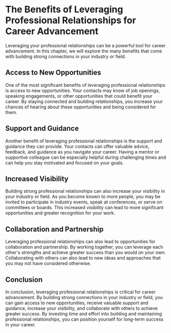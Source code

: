 The Benefits of Leveraging Professional Relationships for Career Advancement
=====================================================================================================================================================

Leveraging your professional relationships can be a powerful tool for career advancement. In this chapter, we will explore the many benefits that come with building strong connections in your industry or field.

Access to New Opportunities
---------------------------

One of the most significant benefits of leveraging professional relationships is access to new opportunities. Your contacts may know of job openings, speaking engagements, or other opportunities that could benefit your career. By staying connected and building relationships, you increase your chances of hearing about these opportunities and being considered for them.

Support and Guidance
--------------------

Another benefit of leveraging professional relationships is the support and guidance they can provide. Your contacts can offer valuable advice, feedback, and guidance as you navigate your career. Having a mentor or supportive colleague can be especially helpful during challenging times and can help you stay motivated and focused on your goals.

Increased Visibility
--------------------

Building strong professional relationships can also increase your visibility in your industry or field. As you become known to more people, you may be invited to participate in industry events, speak at conferences, or serve on committees or boards. This increased visibility can lead to more significant opportunities and greater recognition for your work.

Collaboration and Partnership
-----------------------------

Leveraging professional relationships can also lead to opportunities for collaboration and partnership. By working together, you can leverage each other's strengths and achieve greater success than you would on your own. Collaborating with others can also lead to new ideas and approaches that you may not have considered otherwise.

Conclusion
----------

In conclusion, leveraging professional relationships is critical for career advancement. By building strong connections in your industry or field, you can gain access to new opportunities, receive valuable support and guidance, increase your visibility, and collaborate with others to achieve greater success. By investing time and effort into building and maintaining professional relationships, you can position yourself for long-term success in your career.
